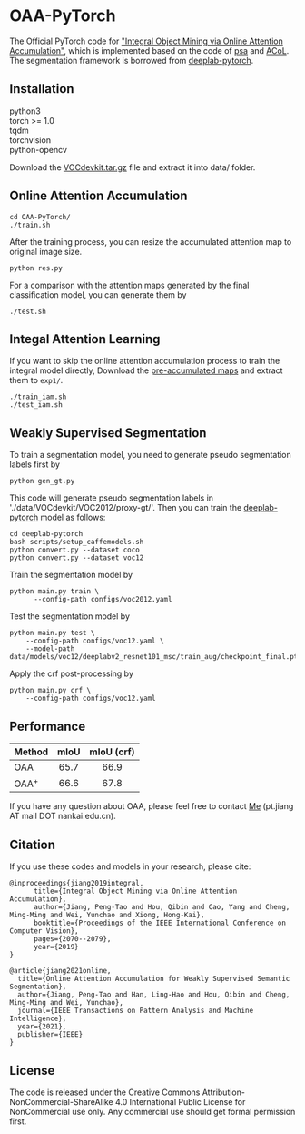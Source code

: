 # OAA-PyTorch
The Official PyTorch code for ["Integral Object Mining via Online Attention Accumulation"](http://openaccess.thecvf.com/content_ICCV_2019/papers/Jiang_Integral_Object_Mining_via_Online_Attention_Accumulation_ICCV_2019_paper.pdf), which is implemented based on the code of [psa](https://github.com/jiwoon-ahn/psa) and [ACoL](https://github.com/xiaomengyc/ACoL).  The segmentation framework is borrowed from [deeplab-pytorch](https://github.com/kazuto1011/deeplab-pytorch).

## Installation
python3  
torch >= 1.0  
tqdm  
torchvision  
python-opencv

Download the [VOCdevkit.tar.gz](https://drive.google.com/file/d/1jnHE6Sau0tHI7X6JQKhzHov-vseYbrf9/view?usp=sharing) file and extract it into data/ folder.

## Online Attention Accumulation
```
cd OAA-PyTorch/
./train.sh 
```
After the training process, you can resize the accumulated attention map to original image size.
```
python res.py
```
For a comparison with the attention maps generated by the final classification model, you can generate them by
```
./test.sh
```
## Integal Attention Learning
If you want to skip the online attention accumulation process to train the integral model directly, Download the [pre-accumulated maps](https://drive.google.com/file/d/171hBXJu1Ty8eqiPtdqgZlR0D980WVBnr/view?usp=sharing) and extract them to `exp1/`.
```
./train_iam.sh
./test_iam.sh
```

## Weakly Supervised Segmentation
To train a segmentation model, you need to generate pseudo segmentation labels first by 
```
python gen_gt.py
```
This code will generate pseudo segmentation labels in './data/VOCdevkit/VOC2012/proxy-gt/'.
Then you can train the [deeplab-pytorch](https://github.com/kazuto1011/deeplab-pytorch) model as follows:  
```
cd deeplab-pytorch
bash scripts/setup_caffemodels.sh
python convert.py --dataset coco
python convert.py --dataset voc12
```
Train the segmentation model by
```
python main.py train \
      --config-path configs/voc2012.yaml
```
Test the segmentation model by 
```
python main.py test \
    --config-path configs/voc12.yaml \
    --model-path data/models/voc12/deeplabv2_resnet101_msc/train_aug/checkpoint_final.pth
```
Apply the crf post-processing by 
```
python main.py crf \
    --config-path configs/voc12.yaml
```
## Performance
Method |mIoU | mIoU (crf)  
--- |:---:|:---:
OAA  | 65.7 | 66.9 
OAA<sup>+ | 66.6 | 67.8

If you have any question about OAA, please feel free to contact [Me](https://pengtaojiang.github.io/) (pt.jiang AT mail DOT nankai.edu.cn). 

## Citation
If you use these codes and models in your research, please cite:
```
@inproceedings{jiang2019integral,   
      title={Integral Object Mining via Online Attention Accumulation},   
      author={Jiang, Peng-Tao and Hou, Qibin and Cao, Yang and Cheng, Ming-Ming and Wei, Yunchao and Xiong, Hong-Kai},   
      booktitle={Proceedings of the IEEE International Conference on Computer Vision},   
      pages={2070--2079},   
      year={2019} 
}
```
```
@article{jiang2021online,
  title={Online Attention Accumulation for Weakly Supervised Semantic Segmentation},
  author={Jiang, Peng-Tao and Han, Ling-Hao and Hou, Qibin and Cheng, Ming-Ming and Wei, Yunchao},
  journal={IEEE Transactions on Pattern Analysis and Machine Intelligence},
  year={2021},
  publisher={IEEE}
}
```
## License
The code is released under the Creative Commons Attribution-NonCommercial-ShareAlike 4.0 International Public License for NonCommercial use only. Any commercial use should get formal permission first.
  
